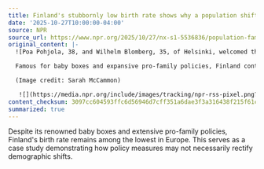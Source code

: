 ```yaml
---
title: Finland's stubbornly low birth rate shows why a population shift may be inevitable
date: '2025-10-27T10:00:00-04:00'
source: NPR
source_url: https://www.npr.org/2025/10/27/nx-s1-5536836/population-family-birth-rate-babies-europe-finland-baby-box
original_content: |-
  ![Poa Pohjola, 38, and Wilhelm Blomberg, 35, of Helsinki, welcomed their first baby in July. After initially hesitating to have a child, Pohjola says she realized in her mid-30s that she wanted to become a mother, and Blomberg agreed.](https://npr.brightspotcdn.com/dims3/default/strip/false/crop/5712x3808+0+0/resize/5712x3808!/?url=http%3A%2F%2Fnpr-brightspot.s3.amazonaws.com%2F47%2Fa1%2F983a83eb4a319c44bb7a92e46c7f%2Fimg-3507.jpg)

  Famous for baby boxes and expansive pro-family policies, Finland continues to see one of the lowest birth rates in Europe, as a case study in how policy solutions may not address the population shift.

  (Image credit: Sarah McCammon)

   ![](https://media.npr.org/include/images/tracking/npr-rss-pixel.png?story=nx-s1-5536836)
content_checksum: 3097cc604593ffc6d56946d7cff351a6dae3f3a316438f215f61c0004273c937
summarized: true
---
```


Despite its renowned baby boxes and extensive pro-family policies, Finland's birth rate remains among the lowest in Europe. This serves as a case study demonstrating how policy measures may not necessarily rectify demographic shifts.